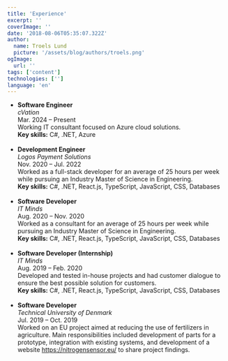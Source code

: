 ```yaml
---
title: 'Experience'
excerpt: ''
coverImage: ''
date: '2018-08-06T05:35:07.322Z'
author:
  name: Troels Lund
  picture: '/assets/blog/authors/troels.png'
ogImage:
  url: ''
tags: ['content']
technologies: ['']
language: 'en'
---
```


<ul>
  <li data-url="/assets/logos/cvation_logo_processed.jpeg" data-w="50" data-h="50" data-r="10">
    <strong>Software Engineer</strong>
    <div><em>cVation</em></div>
    <div>Mar. 2024 – Present</div>
    <div>Working IT consultant focused on Azure cloud solutions.</div>
    <div><strong>Key skills:</strong> C#, .NET, Azure</div>
    <br/>
  </li>

  <li data-url="/assets/logos/logos_processed.jpeg" data-w="50" data-h="50" data-r="100">
    <strong>Development Engineer</strong>
    <div><em>Logos Payment Solutions</em></div>
    <div>Nov. 2020 – Jul. 2022</div>
    <div>Worked as a full-stack developer for an average of 25 hours per week while pursuing an Industry Master of Science in Engineering.</div>
    <div><strong>Key skills:</strong> C#, .NET, React.js, TypeScript, JavaScript, CSS, Databases</div>
    <br/>
  </li>

  <li data-url="/assets/logos/itminds_processed.jpg" data-w="50" data-h="50" data-r="100">
    <strong>Software Developer</strong>
    <div><em>IT Minds</em></div>
    <div>Aug. 2020 – Nov. 2020</div>
    <div>Worked as a consultant for an average of 25 hours per week while pursuing an Industry Master of Science in Engineering.</div>
    <div><strong>Key skills:</strong> C#, .NET, React.js, TypeScript, JavaScript, CSS, Databases</div>
    <br/>
  </li>

  <li data-url="/assets/logos/itminds_processed.jpg" data-w="50" data-h="50" data-r="100">
    <strong>Software Developer (Internship)</strong>
    <div><em>IT Minds</em></div>
    <div>Aug. 2019 – Feb. 2020</div>
    <div>Developed and tested in-house projects and had customer dialogue to ensure the best possible solution for customers.</div>
    <div><strong>Key skills:</strong> C#, .NET, React.js, TypeScript, JavaScript, CSS, Databases</div>
    <br/>
  </li>

  <li data-url="/assets/logos/dtu.png" data-w="50" data-h="70">
    <strong>Software Developer</strong>
    <div><em>Technical University of Denmark</em></div>
    <div>Jul. 2019 – Oct. 2019</div>
    <div>Worked on an EU project aimed at reducing the use of fertilizers in agriculture. Main responsibilities included development of parts for a prototype, integration with existing systems, and development of a website 
      <a href="https://nitrogensensor.eu/">https://nitrogensensor.eu/</a> to share project findings.
    </div>
    <br/>
  </li>
</ul>
